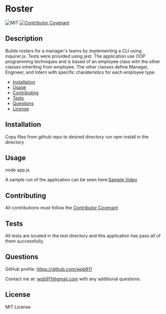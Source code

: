 # Roster
![MIT  ](https://img.shields.io/badge/MIT-License-orange)
  [![Contributor Covenant](https://img.shields.io/badge/Contributor%20Covenant-v2.0%20adopted-ff69b4.svg)](CODE_OF_CONDUCT.md)

## Description 
Builds rosters for a manager's teams by implementing a CLI using inquirer.js.  Tests were provided using jest. The application use OOP programming techniques and is based of an employee class with the other classes inheriting from employee. The other classes define Manager, Engineer, and Intern with specific charateristics for each employee type.


* [Installation](#Installation)
* [Usage](#Usage)
* [Contributing](#Contributing)
* [Tests](#Tests)
* [Questions](#Questions)
* [License](#License)


## Installation
Copy files from github repo to desired directory run npm install in the directory 

## Usage
node app.js

A sample run of the application can be seen here:[Sample Video](roster.mov) 

## Contributing
All contributions must follow the [Contributor Covenant](CODE_OF_CONDUCT.md)


## Tests
All tests are located in the test directory and this application has pass all of them successfully.


## Questions
GitHub profile: https://github.com/wpb911

Contact me at: wpb911@gmail.com with any additional questions.

## License
MIT License 
